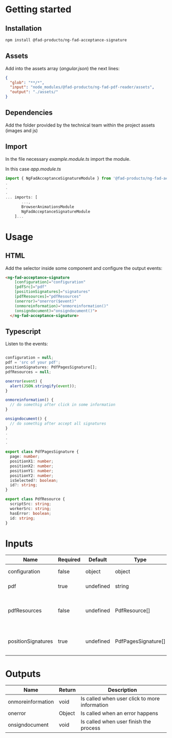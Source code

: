 # Getting started

## Installation

``` bash
npm install @fad-producto/ng-fad-acceptance-signature
```

## Assets
Add into the assets array (*angular.json*) the next lines:
``` json
{
  "glob": "**/*",
  "input": "node_modules/@fad-producto/ng-fad-pdf-reader/assets",
  "output": "./assets/"
}
``` 

## Dependencies

Add the folder provided by the technical team within the project assets (images and js)


## Import

In the file necessary *example.module.ts* import the module.

In this case  *app.module.ts*

``` ts
import { NgFadAcceptanceSignatureModule } from '@fad-producto/ng-fad-acceptance-signature';
.
.
.
... imports: [
       ...,
       BrowserAnimationsModule 
       NgFadAcceptanceSignatureModule
    ]...
```

# Usage

## HTML


Add the selector inside some component and configure the output events:


``` html
<ng-fad-acceptance-signature
    [configuration]="configuration"
    [pdfSrc]="pdf"
    [positionSignatures]="signatures"
    [pdfResources]="pdfResources"
    (onerror)="onerror($event)"
    (onmoreinformation)="onmoreinformation()"
    (onsigndocument)="onsigndocument()">
  </ng-fad-acceptance-signature>
```

## Typescript 

Listen to the events:

``` ts

configuration = null;
pdf = 'src of your pdf';
positionSignatures: PdfPagesSignature[];
pdfResources = null;

onerror(event) {
  alert(JSON.stringify(event));
}

onmoreinformation() {
  // do somethig after click in some information
}

onsigndocument() {
  // do somethig after accept all signatures
}
.
.
.

export class PdfPagesSignature {
  page: number;
  positionX1: number;
  positionX2: number;
  positionY1: number;
  positionY2: number;
  isSelected?: boolean;
  id?: string;
}

export class PdfResource {
  scriptSrc: string;
  workerSrc: string;
  hasError: boolean;
  id: string;
}
```



# Inputs


| Name                  | Required   | Default             |  Type                | Description                                            |
| ------------------    | ---------- | ------------------- | -------------------- | ------------------------------------------------------ |
| configuration         |   false    |   object            | object               | configuration of legends                               |
| pdf                   |   true     |   undefined         | string               | source of your pdf                                     |
| pdfResources          |   false    |   undefined         | PdfResource[]        | modify the paths and files for the pdfjs library files |
| positionSignatures    |   true     |   undefined         | PdfPagesSignature[]  | signature coordinates displayed in pdf                 |


# Outputs


| Name              | Return  | Description                                   |
| ----------------- | ------- | --------------------------------------------- |
| onmoreinformation | void    | Is called when user click to more information |
| onerror           | Object  | Is called when an error happens               |
| onsigndocument    | void    | Is called when user finish the process        |
